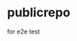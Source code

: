 # publicrepo
for e2e test




























































































































































































































































